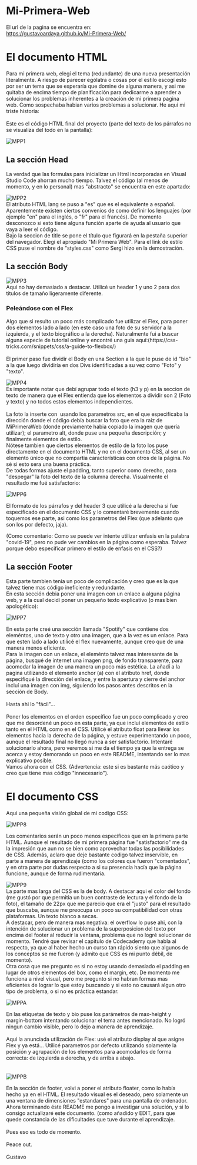 # Mi-Primera-Web

El url de la pagina se encuentra en:<br>
https://gustavoardaya.github.io/Mi-Primera-Web/
<br>
<h1>El documento HTML</h1>
Para mi primera web, elegí el tema (redundante) de una nueva presentación literalmente. A riesgo de parecer ególatra o cosas por el estilo escogí esto por ser un tema que se esperaría que domine de alguna manera, y asi me quitaba de encima tiempo de planificación para dedicarme a aprender a solucionar los problemas inherentes a la creación de mi primera pagina web. Como sospechaba habian varios problemas a solucionar. He aqui mi triste historia:<br>
<br>
Este es el código HTML final del proyecto (parte del texto de los párrafos no se visualiza del todo en la pantalla):

![MPP1](https://user-images.githubusercontent.com/118914949/203929670-67cfc4cc-df7b-4fda-9dff-9f2d208dc670.jpg)<br>

<h2>La sección Head</h2>
La verdad que las formulas para inicializar un Html incorporadas en Visual Studio Code ahorran mucho tiempo. Talvez el código (al menos de momento, y en lo personal) mas "abstracto" se encuentra en este apartado: 

![MPP2](https://user-images.githubusercontent.com/118914949/203930379-073862a2-4adb-49bf-bf76-8fcd08294575.jpg)<br>
El atributo HTML lang se puso a "es" que es el equivalente a español. Aparentemente existen ciertos convenios de como definir los lenguajes (por ejemplo "en" para el inglés, o "fr" para el francés). De momento desconozco si esto tiene alguna función aparte de ayuda al usuario que vaya a leer el código.<br>
Bajo la seccion de title se pone el título que figurará en la pestaña superior del navegador. Elegí el apropiado "Mi Primera Web". Para el link de estilo CSS puse el nombre de "styles.css" como Sergi hizo en la demostración.<br>
<h2>La sección Body</h2>

![MPP3](https://user-images.githubusercontent.com/118914949/203933061-8cbb0fe0-5c9e-45a9-8fb8-46b56534f05b.jpg)<br>
Aqui no hay demasiado a destacar. Utilicé un header 1 y uno 2 para dos titulos de tamaño ligeramente diferente.<br>

<h3>Peleándose con el Flex</h3>
Algo que si resulto un poco más complicado fue utilizar el Flex, para poner dos elementos lado a lado (en este caso una foto de su servidor a la izquierda, y el texto biográfico a la derecha). Naturalmente fui a buscar alguna especie de tutorial online y encontré una guia aquí:(https://css-tricks.com/snippets/css/a-guide-to-flexbox/)<br>
<br>El primer paso fue dividir el Body en una Section a la que le puse de id "bio" a la que luego dividiría en dos Divs identificadas a su vez como "Foto" y "texto". 

![MPP4](https://user-images.githubusercontent.com/118914949/203935898-1b9aed4e-6864-4b60-b5bd-6ad4f9fe5731.jpg)<br>
Es importante notar que debí agrupar todo el texto (h3 y p) en la seccion de texto de manera que el Flex entienda que los elementos a dividir son 2 (Foto y texto) y no todos estos elementos independientes.<br>
<br>La foto la inserte con <img> usando los parametros src, en el que especificaba la dirección donde el código debía buscar la foto que era la raiz de MiPrimeraWeb (donde previamente habia copiado la imagen que quería utilizar); el parametro alt, donde puse una pequeña descripción; y finalmente elementos de estilo.<br>
Nótese tambien que ciertos elementos de estilo de la foto los puse directamente en el documento HTML y no en el documento CSS, al ser un elemento único que no compartia características con otros de la página. No sé si esto sera una buena práctica.<br>
De todas formas ajuste el padding, tanto superior como derecho, para "despegar" la foto del texto de la columna derecha. Visualmente el resultado me fué satisfactorio:

![MPP6](https://user-images.githubusercontent.com/118914949/203937068-33f08b73-c179-4a47-86f8-c6c8bdb55bca.jpg)<br>

El formato de los párrafos y del header 3 que utilicé a la derecha si fue especificado en el documento CSS y lo comentaré brevemente cuando toquemos ese parte, asi como los parametros del Flex (que adelanto que son los por defecto, jaja).<br>

(Como comentario: Como se puede ver intente utilizar enfasis en la palabra "covid-19", pero no pude ver cambios en la página como esperaba. Talvez porque debo especificar primero el estilo de enfasis en el CSS?)<br>

<h2>La sección Footer</h2>
Esta parte tambien tenia un poco de complicación y creo que es la que talvez tiene mas código ineficiente y redundante.<br>
En esta sección debia poner una imagen con un enlace a alguna página web, y a la cual decidí poner un pequeño texto explicativo (o mas bien apologético):

![MPP7](https://user-images.githubusercontent.com/118914949/203938475-7d250fbc-90d3-4a44-b5f5-491749acae73.jpg)<br>

En esta parte creé una sección llamada "Spotify" que contiene dos eleméntos, uno de texto y otro una imagen, que a la vez es un enlace. Para que esten lado a lado utilicé el flex nuevamente, aunque creo que de una manera menos eficiente.<br>
Para la imagen con un enlace, el eleménto talvez mas interesante de la página, busqué de internet una imagen png, de fondo transparente, para acomodar la imagen de una manera un poco más estética. La añadí a la pagina utilizando el elemento anchor (a) con el atributo href, donde especifiqué la dirección del enlace, y entre la apertura y cierre del anchor incluí una imagen con img, siguiendo los pasos antes descritos en la sección de Body.<br><br>
Hasta ahi lo "fácil"...<br><br>
Poner los elementos en el orden específico fue un poco complicado y creo que me desordené un poco en esta parte, ya que incluí elementos de estilo tanto en el HTML como en el CSS. Utilicé el atributo float para llevar los elementos hacia la derecha de la página, y estuve experimentando un poco, aunque el resultado final no llegó nunca a ser satisfactorio. Intentaré solucionarlo ahora, pero veremos si me da el tiempo ya que la entrega se acerca y estoy demorando un poco en este README, intentando ser lo mas explicativo posible.<br>
Vamos ahora con el CSS. (Advertencia: este si es bastante más caótico y creo que tiene mas código "innecesario").<br>

<h1>El documento CSS</h1>
Aqui una pequeña visión global de mi codigo CSS:

![MPP8](https://user-images.githubusercontent.com/118914949/203942777-d424fcec-64fc-4ada-b619-2394cd713eee.jpg)<br>

Los comentarios serán un poco menos específicos que en la primera parte HTML. Aunque el resultado de mi primera página fue "satisfactorio" me da la impresión que aun no se bien como aprovechar todas las posibilidades de CSS. Además, aclaro que deje bastante codigo talvez inservible, en parte a manera de aprendizaje (como los colores que fueron "comentados", y en otra parte por dudas respecto a si su presencia hacía que la página funcione, aunque de forma rudimentaria.<br>

![MPP9](https://user-images.githubusercontent.com/118914949/203943765-6fa5f599-02ae-4935-866a-9bdd36079211.jpg)<br>
La parte mas larga del CSS es la de body. A destacar aqui el color del fondo (me gustó por que permitia un buen contraste de lectura y el fondo de la foto), el tamaño de 22px que me parecio que era el "justo" para el resultado que buscaba, aunque me preocupa un poco su compatibilidad con otras plataformas. Un texto blanco a secas.<br>
A destacar, pero de manera mas negativa: el overflow lo puse ahi, con la intención de solucionar un problema de la superposicion del texto por encima del footer al reducir la ventana, problema que no logré solucionar de momento. Tendré que revisar el capitulo de Codecademy que habla al respecto, ya que al haber hecho un curso tan rápido siento que algunos de los conceptos se me fueron (y admito que CSS es mi punto débil, de momento).<br>
Otra cosa que me pregunto es si no estoy usando demasiado el padding en lugar de otros elementos del box, como el margin, etc. De momento me funciona a nivel visual, pero me pregunto si no habran formas mas eficientes de lograr lo que estoy buscando y si esto no causará algun otro tipo de problema, o si no es práctica estandar.


![MPPA](https://user-images.githubusercontent.com/118914949/203945174-80e4e615-3eaf-444e-9b63-864786eb9406.jpg)<br>

En las etiquetas de texto y bio puse los parámetros de max-height y margin-bottom intentando solucionar el tema antes mencionado. No logró ningun cambio visible, pero lo dejo a manera de aprendizaje.<br>
<br>Aqui la anunciada utilización de Flex: usé el atributo display al que asigne Flex y ya está... Utilicé parametros por defecto utilizando solamente la posición y agrupación de los elementos para acomodarlos de forma correcta: de izquierda a derecha, y de arriba a abajo.<br>
<br><br>
![MPPB](https://user-images.githubusercontent.com/118914949/203946848-7cc21acd-c78b-4765-b7b8-86e721a99882.jpg)<br>
 
En la sección de footer, volvi a poner el atributo floater, como lo había hecho ya en el HTML. El resultado visual es el deseado, pero solamente un una ventana de dimensiones "estandares" para una pantalla de ordenador. Ahora terminando éste README me pongo a investigar una solución, y si lo consigo actualizaré este documento. (como añadido y EDIT, para que quede constancia de las dificultades que tuve durante el aprendizaje. <br>
<br>
Pues eso es todo de momento.<br>
<br>Peace out.<br>
<br>Gustavo


